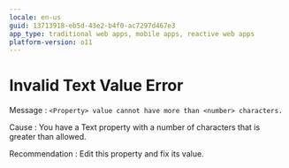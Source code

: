 ```yaml
---
locale: en-us
guid: 13713918-eb5d-43e2-b4f0-ac7297d467e3
app_type: traditional web apps, mobile apps, reactive web apps
platform-version: o11
---
```


# Invalid Text Value Error

Message
:   `<Property> value cannot have more than <number> characters.`

Cause
:   You have a Text property with a number of characters that is greater than allowed.

Recommendation
:   Edit this property and fix its value.

